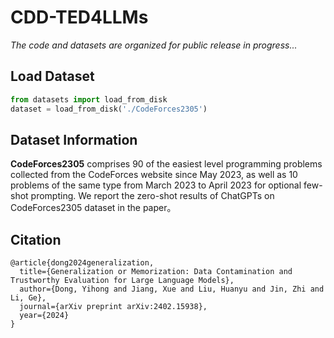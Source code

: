 # CDD-TED4LLMs
*The code and datasets are organized for public release in progress...*

## Load Dataset
```Python
from datasets import load_from_disk
dataset = load_from_disk('./CodeForces2305')
```
## Dataset Information
**CodeForces2305** comprises 90 of the easiest level programming problems collected from the CodeForces website since May 2023, as well as 10 problems of the same type from March 2023 to April 2023 for optional few-shot prompting. We report the zero-shot results of ChatGPTs on CodeForces2305 dataset in the paper。
 
## Citation
```
@article{dong2024generalization,
  title={Generalization or Memorization: Data Contamination and Trustworthy Evaluation for Large Language Models},
  author={Dong, Yihong and Jiang, Xue and Liu, Huanyu and Jin, Zhi and Li, Ge},
  journal={arXiv preprint arXiv:2402.15938},
  year={2024}
}
```
